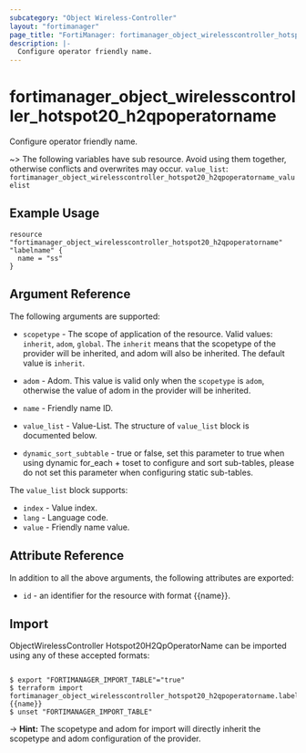 ```yaml
---
subcategory: "Object Wireless-Controller"
layout: "fortimanager"
page_title: "FortiManager: fortimanager_object_wirelesscontroller_hotspot20_h2qpoperatorname"
description: |-
  Configure operator friendly name.
---
```


# fortimanager_object_wirelesscontroller_hotspot20_h2qpoperatorname
Configure operator friendly name.

~> The following variables have sub resource. Avoid using them together, otherwise conflicts and overwrites may occur.
`value_list`: `fortimanager_object_wirelesscontroller_hotspot20_h2qpoperatorname_valuelist`



## Example Usage

```hcl
resource "fortimanager_object_wirelesscontroller_hotspot20_h2qpoperatorname" "labelname" {
  name = "ss"
}
```

## Argument Reference


The following arguments are supported:

* `scopetype` - The scope of application of the resource. Valid values: `inherit`, `adom`, `global`. The `inherit` means that the scopetype of the provider will be inherited, and adom will also be inherited. The default value is `inherit`.
* `adom` - Adom. This value is valid only when the `scopetype` is `adom`, otherwise the value of adom in the provider will be inherited.

* `name` - Friendly name ID.
* `value_list` - Value-List. The structure of `value_list` block is documented below.
* `dynamic_sort_subtable` - true or false, set this parameter to true when using dynamic for_each + toset to configure and sort sub-tables, please do not set this parameter when configuring static sub-tables.

The `value_list` block supports:

* `index` - Value index.
* `lang` - Language code.
* `value` - Friendly name value.


## Attribute Reference

In addition to all the above arguments, the following attributes are exported:
* `id` - an identifier for the resource with format {{name}}.

## Import

ObjectWirelessController Hotspot20H2QpOperatorName can be imported using any of these accepted formats:
```

$ export "FORTIMANAGER_IMPORT_TABLE"="true"
$ terraform import fortimanager_object_wirelesscontroller_hotspot20_h2qpoperatorname.labelname {{name}}
$ unset "FORTIMANAGER_IMPORT_TABLE"
```
-> **Hint:** The scopetype and adom for import will directly inherit the scopetype and adom configuration of the provider.
